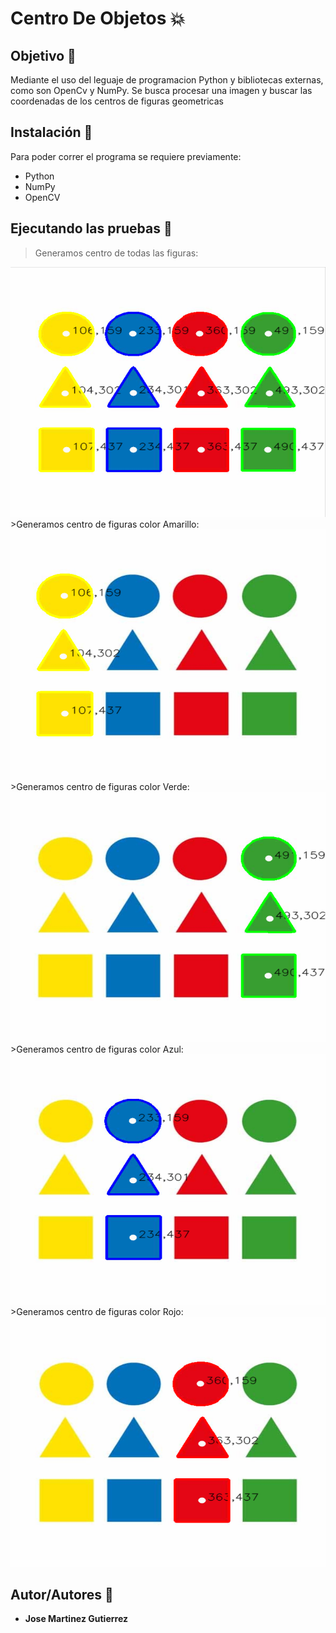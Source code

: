 # Centro De Objetos :collision:

## Objetivo :dart:
Mediante el uso del leguaje de programacion Python y bibliotecas externas, como son OpenCv y NumPy. Se busca procesar una imagen y buscar las coordenadas de los centros de figuras geometricas

## Instalación :wrench:
Para poder correr el programa se requiere previamente:
* Python
* NumPy
* OpenCV

## Ejecutando las pruebas :memo:
>Generamos centro de todas las figuras: 
<img height="400px" width="600px" scale="50%" src="https://github.com/martinez022jose/Centro-De-Objetos/blob/master/ScreenShotsReadMe/CoordenadaDeFiguras.PNG"/>
>Generamos centro de figuras color Amarillo:
<img height="400px" width="600px" scale="50%" src="https://github.com/martinez022jose/Centro-De-Objetos/blob/master/ScreenShotsReadMe/CoordenadaAmarillo.PNG"/>
>Generamos centro de figuras color Verde:
<img height="400px" width="600px" scale="50%" src="https://github.com/martinez022jose/Centro-De-Objetos/blob/master/ScreenShotsReadMe/CoordenadaVerde.PNG"/>
>Generamos centro de figuras color Azul:
<img height="400px" width="600px" scale="50%" src="https://github.com/martinez022jose/Centro-De-Objetos/blob/master/ScreenShotsReadMe/CoordenadaAzul.PNG"/>
>Generamos centro de figuras color Rojo:
<img height="400px" width="600px" scale="50%" src="https://github.com/martinez022jose/Centro-De-Objetos/blob/master/ScreenShotsReadMe/CoordenadaRojo.PNG"/>

## Autor/Autores :pushpin:
* **Jose Martinez Gutierrez**
